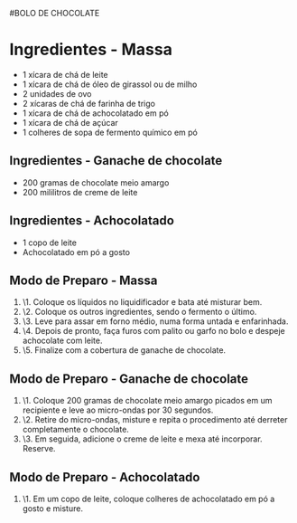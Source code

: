 #BOLO DE CHOCOLATE



# Ingredientes - Massa

- 1 xícara de chá de leite
- 1 xícara de chá de óleo de girassol ou de milho
- 2 unidades de ovo
- 2 xícaras de chá de farinha de trigo
- 1 xícara de chá de achocolatado em pó
- 1 xícara de chá de açúcar
- 1 colheres de sopa de fermento químico em pó





## Ingredientes - Ganache de chocolate

- 200 gramas de chocolate meio amargo
- 200 mililitros de creme de leite



## Ingredientes - Achocolatado

- 1 copo de leite
- Achocolatado em pó a gosto 


 

## Modo de Preparo - Massa

 

1.  \1. Coloque os líquidos no liquidificador e bata até misturar bem.  
2.  \2. Coloque os outros ingredientes, sendo o fermento o último. 
3.  \3. Leve para assar em forno médio, numa forma untada e enfarinhada. 
4.  \4. Depois de pronto, faça furos com palito ou garfo no bolo e despeje achocolate com leite. 
5.  \5. Finalize com a cobertura de ganache de chocolate. 





## Modo de Preparo - Ganache de chocolate

 

1.  \1. Coloque 200 gramas de chocolate meio amargo picados em um recipiente e leve ao micro-ondas por 30 segundos. 
2.  \2. Retire do micro-ondas, misture e repita o procedimento até derreter completamente o chocolate. 
3.  \3. Em seguida, adicione o creme de leite e mexa até incorporar. Reserve. 



## Modo de Preparo - Achocolatado

 

1.  \1. Em um copo de leite, coloque colheres de achocolatado em pó a gosto e misture. 

     